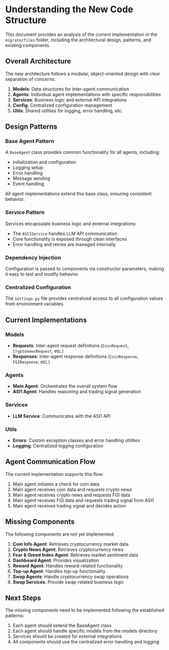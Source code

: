# Understanding the New Code Structure

This document provides an analysis of the current implementation in the `migrate/files` folder, including the architectural design, patterns, and existing components.

## Overall Architecture

The new architecture follows a modular, object-oriented design with clear separation of concerns:

1. **Models**: Data structures for inter-agent communication
2. **Agents**: Individual agent implementations with specific responsibilities
3. **Services**: Business logic and external API integrations
4. **Config**: Centralized configuration management
5. **Utils**: Shared utilities for logging, error handling, etc.

## Design Patterns

### Base Agent Pattern
A `BaseAgent` class provides common functionality for all agents, including:
- Initialization and configuration
- Logging setup
- Error handling
- Message sending
- Event handling

All agent implementations extend this base class, ensuring consistent behavior.

### Service Pattern
Services encapsulate business logic and external integrations:
- The `ASI1Service` handles LLM API communication
- Core functionality is exposed through clean interfaces
- Error handling and retries are managed internally

### Dependency Injection
Configuration is passed to components via constructor parameters, making it easy to test and modify behavior.

### Centralized Configuration
The `settings.py` file provides centralized access to all configuration values from environment variables.

## Current Implementations

### Models
- **Requests**: Inter-agent request definitions (`CoinRequest`, `CryptonewsRequest`, etc.)
- **Responses**: Inter-agent response definitions (`CoinResponse`, `FGIResponse`, etc.)

### Agents
- **Main Agent**: Orchestrates the overall system flow
- **ASI1 Agent**: Handles reasoning and trading signal generation

### Services
- **LLM Service**: Communicates with the ASI1 API

### Utils
- **Errors**: Custom exception classes and error handling utilities
- **Logging**: Centralized logging configuration

## Agent Communication Flow

The current implementation supports this flow:
1. Main agent initiates a check for coin data
2. Main agent receives coin data and requests crypto news
3. Main agent receives crypto news and requests FGI data
4. Main agent receives FGI data and requests trading signal from ASI1
5. Main agent receives trading signal and decides action

## Missing Components

The following components are not yet implemented:
1. **Coin Info Agent**: Retrieves cryptocurrency market data
2. **Crypto News Agent**: Retrieves cryptocurrency news
3. **Fear & Greed Index Agent**: Retrieves market sentiment data
4. **Dashboard Agent**: Provides visualization
5. **Reward Agent**: Handles reward-related functionality
6. **Top-up Agent**: Handles top-up functionality
7. **Swap Agents**: Handle cryptocurrency swap operations
8. **Swap Services**: Provide swap-related business logic

## Next Steps

The missing components need to be implemented following the established patterns:
1. Each agent should extend the BaseAgent class
2. Each agent should handle specific models from the models directory
3. Services should be created for external integrations
4. All components should use the centralized error handling and logging 